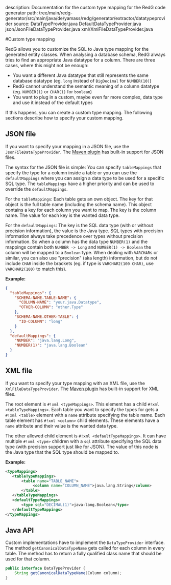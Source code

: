description: Documentation for the custom type mapping for the RedG code generator
path: tree/main/redg-generator/src/main/java/de/yamass/redg/generator/extractor/datatypeprovider
source: DataTypeProvider.java
        DefaultDataTypeProvider.java
        json/JsonFileDataTypeProvider.java
        xml/XmlFileDataTypeProvider.java

#Custom type mapping

RedG allows you to customize the SQL to Java type mapping for the generated entity classes.
When analysing a database schema, RedG always tries to find an appropriate Java datatype for a column. 
There are three cases, where this might not be enough:

 - You want a different Java datatype that still represents the same database datatype (eg. `long` instead of `BigDecimal` for `NUMBER(10)`)
 - RedG cannot understand the semantic meaning of a column datatype (eg. `NUMBER(1)` or `CHAR(1)` for `boolean`)
 - You want to plug in a custom, maybe even far more complex, data type and use it instead of the default types

If this happens, you can create a custom type mapping. The following sections describe how to specify your custom mapping.

## JSON file

If you want to specify your mapping in a JSON file, use the `JsonFileDataTypeProvider`. The 
[Maven plugin](../../integration/maven_plugin.md) has built-in support for JSON files.

The syntax for the JSON file is simple: You can specify `tableMappings` that specify the type for a column inside a table
or you can use the `defaultMappings` where you can assign a data type to be used for a specific SQL type. The `tableMappings` have a higher priority and can be 
used to override the `defaultMappings`.
 
For the `tableMappings`: Each table gets an own object. The key for that object is the full table name 
(including the schema name). This object contains a key for each column you want to map. The key is the column name. 
The value for each key is the wanted data type.

For the `defaultMappings`: The key is the SQL data type (with or without precision information), the value is the Java type. SQL types with precision information
always take precedence over types without precision information. So when a column has the data type `NUMBER(1)` and the mappings contain both `NUMBER -> Long` and
`NUMBER(1) -> Boolean` the column will be mapped to a `Boolean` type. When dealing with `VARCHAR`s or similar, you can also use "precision" (aka length) information,
but do not include `CHAR` inside the brackets (eg. if type is `VARCHAR2(100 CHAR)`, use `VARCHAR2(100)` to match this).

**Example:**
````json
{
  "tableMappings": {
    "SCHEMA-NAME.TABLE-NAME": {
      "COLUMN-NAME": "your.java.Datatype",
      "OTHER-COLUMN": "other.Type"
    },
    "SCHEMA-NAME.OTHER-TABLE": {
      "ID-COLUMN": "long"
    }
  },
  "defaultMappings": {
    "NUMBER": "java.lang.Long",
    "NUMBER(1)": "java.lang.Boolean"
  }
}
````

## XML file

If you want to specify your type mapping with an XML file, use the `XmlFileDataTypeProvider`. The 
[Maven plugin](../../integration/maven_plugin.md) has built-in support for XML files. 

The root element is `#!xml <typeMappings>`. This element has a child `#!xml <tableTypeMappings>`. Each table you want to
specify the types for gets a `#!xml <table>` element with a `name` attribute specifying the table name. 
Each table element has `#!xml <column>` child elements. These elements have a `name` attribute and their value is
the wanted data type.

The other allowed child element is `#!xml <defaultTypeMappings>`. It can have multiple `#!xml <type>` children with a `sql` attribute specifying the SQL data 
type (with precision support just like for JSON). The value of this node is the Java type that the SQL type should be mapped to.

**Example:**
````xml
<typeMappings>
   <tableTypeMappings>
       <table name="TABLE_NAME">
            <column name="COLUMN_NAME">java.lang.String</column>
       </table>
   </tableTypeMappings>
   <defaultTypeMappings>
       <type sql="DECIMAL(1)">java-lang.Boolean</type>
   </defaultTypeMappings>
</typeMappings>
````

## Java API
Custom implementations have to implement the `DataTypeProvider` interface. The method `getCanonicalDataTypeName` gets
called for each column in every table. The method has to return a fully qualified class name that should be used for
that column.

````java
public interface DataTypeProvider {
    String getCanonicalDataTypeName(Column column);
}
````